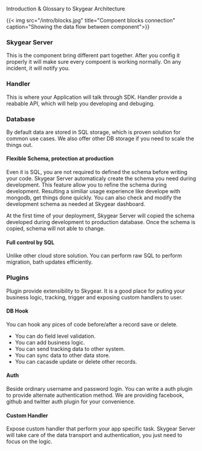 Introduction & Glossary to Skygear Architecture

{{< img src="/intro/blocks.jpg" title="Compoent blocks connection"
    caption="Showing the data flow between component">}}


### Skygear Server

This is the component bring different part together. After you config it
properly it will make sure every compoent is working normally. On any incident,
it will notify you.

### Handler

This is where your Application will talk through SDK. Handler provide a reabable
API, which will help you developing and debuging.

### Database

By default data are stored in SQL storage, which is proven solution for common
use cases. We also offer other DB storage if you need to scale the things out.

#### Flexible Schema, protection at production

Even it is SQL, you are not required to defined the schema before writing your
code. Skygear Server automaticaly create the schema you need during development. This
feature allow you to refine the schema during development. Resulting a
similiar usage experience like develope with mongodb, get things done quickly.
You can also check and modify the development schema as needed at Skygear dashboard.

At the first time of your deployment, Skygear Server will copied the schema developed
during development to production database. Once the schema is copied, schema
will not able to change.

#### Full control by SQL

Unlike other cloud store solution. You can perform raw SQL to perform migration,
bath updates efficiently.

### Plugins

Plugin provide extensibility to Skygear. It is a good place for puting your
business logic, tracking, trigger and exposing custom handlers to user.

#### DB Hook

You can hook any pices of code before/after a record save or delete.

- You can do field level validation.
- You can add business logic.
- You can send tracking data to other system.
- You can sync data to other data store.
- You can cacasde update or delete other records.

#### Auth

Beside ordinary username and password login. You can write a auth plugin to
provide alternate authentication method. We are providing facebook, github and
twitter auth plugin for your convenience.

#### Custom Handler

Expose custom handler that perform your app specific task. Skygear Server will take care
of the data transport and authentication, you just need to focus on the logic.
